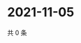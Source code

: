 # 2021-11-05

共 0 条

<!-- BEGIN WEIBO -->
<!-- 最后更新时间 Fri Nov 05 2021 13:07:55 GMT+0800 (China Standard Time) -->

<!-- END WEIBO -->
